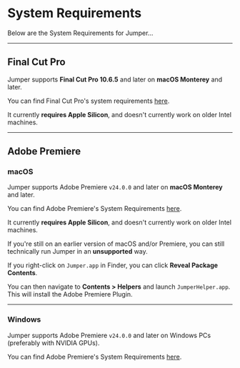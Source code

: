 # System Requirements

Below are the System Requirements for Jumper...

---

## Final Cut Pro

Jumper supports **Final Cut Pro 10.6.5** and later on **macOS Monterey** and later.

You can find Final Cut Pro's system requirements [here](https://www.apple.com/au/final-cut-pro/specs/).

It currently **requires Apple Silicon**, and doesn't currently work on older Intel machines.

---

## Adobe Premiere

### macOS

Jumper supports Adobe Premiere `v24.0.0` and later on **macOS Monterey** and later.

You can find Adobe Premiere's System Requirements [here](https://helpx.adobe.com/au/premiere-pro/system-requirements.html).

It currently **requires Apple Silicon**, and doesn't currently work on older Intel machines.

If you're still on an earlier version of macOS and/or Premiere, you can still technically run Jumper in an **unsupported** way.

If you right-click on `Jumper.app` in Finder, you can click **Reveal Package Contents**.

You can then navigate to **Contents > Helpers** and launch `JumperHelper.app`. This will install the Adobe Premiere Plugin.

---

### Windows

Jumper supports Adobe Premiere `v24.0.0` and later on Windows PCs (preferably with NVIDIA GPUs).

You can find Adobe Premiere's System Requirements [here](https://helpx.adobe.com/au/premiere-pro/system-requirements.html).